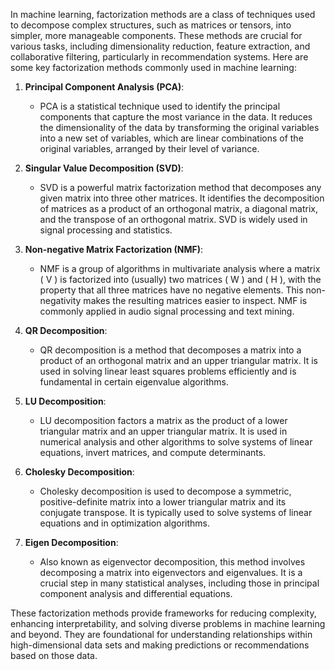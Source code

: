 In machine learning, factorization methods are a class of techniques used to decompose complex structures, such as matrices or tensors, into simpler, more manageable components. These methods are crucial for various tasks, including dimensionality reduction, feature extraction, and collaborative filtering, particularly in recommendation systems. Here are some key factorization methods commonly used in machine learning:

1. **Principal Component Analysis (PCA)**:
   - PCA is a statistical technique used to identify the principal components that capture the most variance in the data. It reduces the dimensionality of the data by transforming the original variables into a new set of variables, which are linear combinations of the original variables, arranged by their level of variance.

2. **Singular Value Decomposition (SVD)**:
   - SVD is a powerful matrix factorization method that decomposes any given matrix into three other matrices. It identifies the decomposition of matrices as a product of an orthogonal matrix, a diagonal matrix, and the transpose of an orthogonal matrix. SVD is widely used in signal processing and statistics.

3. **Non-negative Matrix Factorization (NMF)**:
   - NMF is a group of algorithms in multivariate analysis where a matrix \( V \) is factorized into (usually) two matrices \( W \) and \( H \), with the property that all three matrices have no negative elements. This non-negativity makes the resulting matrices easier to inspect. NMF is commonly applied in audio signal processing and text mining.

4. **QR Decomposition**:
   - QR decomposition is a method that decomposes a matrix into a product of an orthogonal matrix and an upper triangular matrix. It is used in solving linear least squares problems efficiently and is fundamental in certain eigenvalue algorithms.

5. **LU Decomposition**:
   - LU decomposition factors a matrix as the product of a lower triangular matrix and an upper triangular matrix. It is used in numerical analysis and other algorithms to solve systems of linear equations, invert matrices, and compute determinants.

6. **Cholesky Decomposition**:
   - Cholesky decomposition is used to decompose a symmetric, positive-definite matrix into a lower triangular matrix and its conjugate transpose. It is typically used to solve systems of linear equations and in optimization algorithms.

7. **Eigen Decomposition**:
   - Also known as eigenvector decomposition, this method involves decomposing a matrix into eigenvectors and eigenvalues. It is a crucial step in many statistical analyses, including those in principal component analysis and differential equations.

These factorization methods provide frameworks for reducing complexity, enhancing interpretability, and solving diverse problems in machine learning and beyond. They are foundational for understanding relationships within high-dimensional data sets and making predictions or recommendations based on those data.